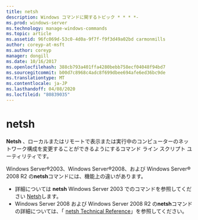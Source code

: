 ```yaml
---
title: netsh
description: Windows コマンドに関するトピック * * * *-
ms.prod: windows-server
ms.technology: manage-windows-commands
ms.topic: article
ms.assetid: 96fc069d-53c0-4d0a-9f7f-f9f3d49a02bd carmonmills
author: coreyp-at-msft
ms.author: coreyp
manager: dongill
ms.date: 10/16/2017
ms.openlocfilehash: 388cb793a401ffa4280bebb758ecf04048f94bd7
ms.sourcegitcommit: b00d7c8968c4adc8f699dbee694afe6ed36bc9de
ms.translationtype: MT
ms.contentlocale: ja-JP
ms.lasthandoff: 04/08/2020
ms.locfileid: "80839035"
---
```

# <a name="netsh"></a>netsh



**Netsh** 、ローカルまたはリモートで表示または実行中のコンピューターのネットワーク構成を変更することができるようにするコマンド ライン スクリプト ユーティリティです。

Windows Server®2003、Windows Server®2008、および Windows Server® 2008 R2 の**netsh**コマンドには、機能上の違いがあります。
-   詳細については **netsh** Windows Server 2003 でのコマンドを参照してください [Netsh](https://technet.microsoft.com/library/cc779693(v=ws.10).aspx)します。
-   Windows Server 2008 および Windows Server 2008 R2 の**netsh**コマンドの詳細については、「 [netsh Technical Reference](https://technet.microsoft.com/library/cc754753(v=ws.10).aspx)」を参照してください。
